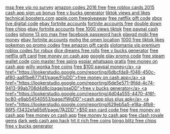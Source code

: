 <a href="https://lookerstudio.google.com/reporting/293fb51e-5ac0-45a1-b00f-2ba37ddc0c69/page/DjD">msp free vip no survey</a>
<a href="https://lookerstudio.google.com/reporting/3e60a6d5-ff82-4b8b-a200-4b6167a0420f/page/DjD">amazon codes 2016 free</a>
<a href="https://lookerstudio.google.com/reporting/7f2df8b5-2631-42a3-98fb-4ceb7058acfa/page/DjD">free roblox cards 2015</a>
<a href="https://lookerstudio.google.com/reporting/19866567-f80b-401d-9cd0-da19b4c51651/page/DjD">cash app sign up bonus</a>
<a href="https://lookerstudio.google.com/reporting/37d9ecfb-3274-4b37-af73-0722d3b14aec/page/DjD">free v bucks generator</a>
<a href="https://lookerstudio.google.com/reporting/05844b36-c04f-49e8-906a-9ec57954a4b0/page/DjD">tiktok views and likes</a>
<a href="https://lookerstudio.google.com/reporting/f25200ac-4318-4c16-93e1-d26a71c67119/page/DjD">technical boosters.com</a>
<a href="https://lookerstudio.google.com/reporting/dd2b3bcf-c17b-4b92-b8a1-261c51d55913/page/DjD">apple.com freegiveaway</a>
<a href="https://lookerstudio.google.com/reporting/4705afa8-6fa8-4085-b91f-a75c019e469f/page/OqoDD">free netflix gift code</a>
<a href="https://lookerstudio.google.com/reporting/784b7f2d-28f3-4b38-9c62-3dc217b8f03a/page/DjD">xbox live digital code</a>
<a href="https://lookerstudio.google.com/reporting/39736b51-ba4a-4894-a995-8504086f077f/page/DjD">ebay fortnite accounts</a>
<a href="https://lookerstudio.google.com/reporting/ef93b0fd-4892-4b5c-9c53-b3d346096f06/page/BqpDD">fortnite accounts free</a>
<a href="https://lookerstudio.google.com/s/g7su96nKods">double down free chips</a>
<a href="https://lookerstudio.google.com/reporting/fc3d714f-ef5c-4482-b118-ede139f80b9f/page/DjD">ebay fortnite accounts</a>
<a href="https://lookerstudio.google.com/reporting/550c90f3-30c3-4bae-9c7b-1b061cc4c578/page/DjD">free 1000 views tiktok</a>
<a href="https://lookerstudio.google.com/reporting/6e2dd3c6-e1bf-460d-ab27-abebe1d06bb6/page/6zXD">free paypal cash codes</a>
<a href="https://lookerstudio.google.com/reporting/24347c5f-dd49-4535-ac47-fe1c27b381fc/page/DjD">iphone 13 pro max free</a>
<a href="https://lookerstudio.google.com/reporting/f3ee3fe1-601b-4bde-8532-72e1a2f19f70/page/DjD">facebook password hack</a>
<a href="https://lookerstudio.google.com/reporting/04b0a876-072f-4239-bbe8-a03038c18f81/page/mseDD">playgd mobi free money</a>
<a href="https://lookerstudio.google.com/reporting/0535401c-1a6f-4bd1-91a2-51bbec841f25/page/DjD">ebay fortnite accounts</a>
<a href="https://lookerstudio.google.com/reporting/1b01c140-b72a-4528-81fa-1d8e7a59a85e/page/jrS9C">mohg the omen location</a>
<a href="https://lookerstudio.google.com/reporting/20b6578a-5989-4942-ab1f-2f97b82ec7df/page/0neDD">1000 free tiktok likes</a>
<a href="https://lookerstudio.google.com/reporting/239d2761-93a4-46e2-bd73-a9ea3a5e68f2/page/MqoDD">pokemon go promo codes</a>
<a href="https://lookerstudio.google.com/reporting/32e12c41-b23b-4631-aafb-53c1232f724a/page/HsoDD">free amazon gift cards</a>
<a href="https://lookerstudio.google.com/reporting/01faa177-7b5c-4e0d-bdad-5d9f8935d687/page/EXxDD">slotomania vip premium</a>
<a href="https://lookerstudio.google.com/reporting/02083525-f39e-4dca-98b7-2e3c2d25370b/page/DjD">roblox codes for robux</a>
<a href="https://lookerstudio.google.com/reporting/138169c4-bd9a-4b76-aab1-91532d8b201d/page/yBqDD">dice dreams free rolls</a>
<a href="https://lookerstudio.google.com/reporting/2b2812d7-35a0-4c06-a50c-3d1f8b9541c3/page/bpTDD">free v bucks generator</a>
<a href="https://lookerstudio.google.com/reporting/4705afa8-6fa8-4085-b91f-a75c019e469f/page/OqoDD">free netflix gift card</a>
<a href="https://lookerstudio.google.com/reporting/4d9ba065-17f6-4d85-902e-f30521f469ff/page/NloDD">free money on cash app</a>
<a href="https://lookerstudio.google.com/reporting/4d9fa484-d025-48eb-adf0-68aa36318c42/page/mWgDD">google play promo code</a>
<a href="https://lookerstudio.google.com/reporting/4de9d6c9-3fe0-4781-b984-97fd71869387/page/TEgDD">free steam wallet code</a>
<a href="https://lookerstudio.google.com/reporting/2cb71574-4cf4-4e32-a23d-f9270f36d690/page/6zXD">coin master free spins</a>
<a href="https://lookerstudio.google.com/reporting/3971f918-b7b0-4b86-8ada-31980bea59f3/page/9DgDD">espiar whatsapp gratis</a>
<a href="https://lookerstudio.google.com/reporting/3a58816b-334a-41c1-be03-7c1c2d385153/page/QmpDD">free money on cash app</a>
<a href="https://lookerstudio.google.com/reporting/256b9a20-f290-48f7-992a-4c8354e17e5f/page/0thED">willy wonka free coins</a>
<a href="https://lookerstudio.google.com/reporting/43060ad5-7329-4f22-bd42-c7bf538bf1ea/page/fhoDD">free $100 paypal money</a>
<a href="https://lookerstudio.google.com/reporting/6dbcfda9-f046-450c-af80-aa81be677141/page/FloDD">free money on cash app</a>
<a href="https://lookerstudio.google.com/reporting/6de5e571-9fdd-4c74-9413-99ab708d4d8c/page/pseDD">free v bucks generator</a>
<a href="https://lookerstudio.google.com/reporting/4d04a555-4470-416f-bc80-e9ab54540553/page/fWgDD">cash app plus plus apk</a>
<a href="https://lookerstudio.google.com/reporting/629eb5a5-e18a-4fb8-86f5-f3432efa65df/page/7A2DD">$50 psn card code free</a>
<a href="https://lookerstudio.google.com/reporting/6e8ff252-6dee-4976-bbd9-1e081ed094c9/page/IOnED">free money on cash app</a>
<a href="https://lookerstudio.google.com/reporting/77e1120a-e2b0-43da-86e9-c96e8494aee1/page/dEIED">free money on cash app</a>
<a href="https://lookerstudio.google.com/reporting/384794af-4fca-4202-ae26-e465e8b7152a/page/urwAD">free money to cash app</a>
<a href="https://lookerstudio.google.com/reporting/56864dd0-b40b-4360-8384-23cb4c66ac6c/page/OEgDD">free clash royale gems</a>
<a href="https://lookerstudio.google.com/reporting/7e8c17d9-2e70-47f8-a847-e700b315e93d/page/JooDD">dark web cash app hack</a>
<a href="https://lookerstudio.google.com/reporting/680e0b57-9ceb-4b6a-86cc-cc8c86521e78/page/kshED">hit it rich free coins</a>
<a href="https://lookerstudio.google.com/reporting/80c7e7de-11ab-4de1-9cf6-6878bd6d5368/page/emhED">bingo blitz free chips</a>
<a href="https://lookerstudio.google.com/reporting/60282dbf-83e0-4367-a8f8-c660439143a5/page/bupDD">free v bucks generator</a>
